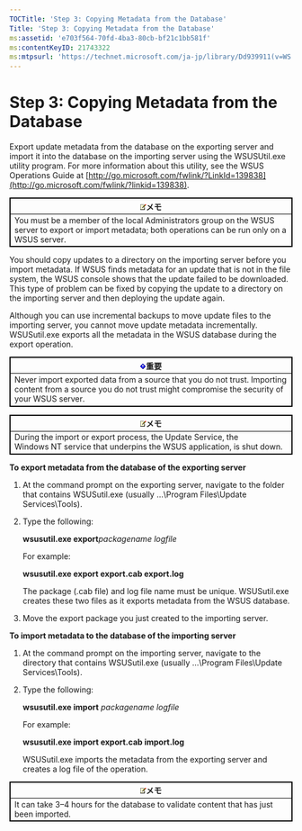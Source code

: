 ```yaml
---
TOCTitle: 'Step 3: Copying Metadata from the Database'
Title: 'Step 3: Copying Metadata from the Database'
ms:assetid: 'e703f564-70fd-4ba3-80cb-bf21c1bb581f'
ms:contentKeyID: 21743322
ms:mtpsurl: 'https://technet.microsoft.com/ja-jp/library/Dd939911(v=WS.10)'
---
```


Step 3: Copying Metadata from the Database
==========================================

Export update metadata from the database on the exporting server and import it into the database on the importing server using the WSUSUtil.exe utility program. For more information about this utility, see the WSUS Operations Guide at [http://go.microsoft.com/fwlink/?LinkId=139838](http://go.microsoft.com/fwlink/?linkid=139838).

 
<table style="border:1px solid black;">
<colgroup>
<col width="100%" />
</colgroup>
<thead>
<tr class="header">
<th style="border:1px solid black;" ><img src="images/Dd939911.note(WS.10).gif" />メモ</th>
</tr>
</thead>
<tbody>
<tr class="odd">
<td style="border:1px solid black;">You must be a member of the local Administrators group on the WSUS server to export or import metadata; both operations can be run only on a WSUS server.
</td>
</tr>
</tbody>
</table>
 

You should copy updates to a directory on the importing server before you import metadata. If WSUS finds metadata for an update that is not in the file system, the WSUS console shows that the update failed to be downloaded. This type of problem can be fixed by copying the update to a directory on the importing server and then deploying the update again.

Although you can use incremental backups to move update files to the importing server, you cannot move update metadata incrementally. WSUSutil.exe exports all the metadata in the WSUS database during the export operation.

 
<table style="border:1px solid black;">
<colgroup>
<col width="100%" />
</colgroup>
<thead>
<tr class="header">
<th style="border:1px solid black;" ><img src="images/Dd939911.Important(WS.10).gif" />重要</th>
</tr>
</thead>
<tbody>
<tr class="odd">
<td style="border:1px solid black;">Never import exported data from a source that you do not trust. Importing content from a source you do not trust might compromise the security of your WSUS server.
</td>
</tr>
</tbody>
</table>
 

 
<table style="border:1px solid black;">
<colgroup>
<col width="100%" />
</colgroup>
<thead>
<tr class="header">
<th style="border:1px solid black;" ><img src="images/Dd939911.note(WS.10).gif" />メモ</th>
</tr>
</thead>
<tbody>
<tr class="odd">
<td style="border:1px solid black;">During the import or export process, the Update Service, the Windows NT service that underpins the WSUS application, is shut down.
</td>
</tr>
</tbody>
</table>
 

**To export metadata from the database of the exporting server**
1.  At the command prompt on the exporting server, navigate to the folder that contains WSUSutil.exe (usually …\\Program Files\\Update Services\\Tools).

2.  Type the following:

    **wsusutil.exe export***packagename logfile*

    For example:

    **wsusutil.exe export export.cab export.log**

    The package (.cab file) and log file name must be unique. WSUSutil.exe creates these two files as it exports metadata from the WSUS database.

3.  Move the export package you just created to the importing server.

**To import metadata to the database of the importing server**
1.  At the command prompt on the importing server, navigate to the directory that contains WSUSutil.exe (usually …\\Program Files\\Update Services\\Tools).

2.  Type the following:

    **wsusutil.exe import** *packagename logfile*

    For example:

    **wsusutil.exe import export.cab import.log**

    WSUSutil.exe imports the metadata from the exporting server and creates a log file of the operation.

 
<table style="border:1px solid black;">
<colgroup>
<col width="100%" />
</colgroup>
<thead>
<tr class="header">
<th style="border:1px solid black;" ><img src="images/Dd939911.note(WS.10).gif" />メモ</th>
</tr>
</thead>
<tbody>
<tr class="odd">
<td style="border:1px solid black;">It can take 3–4 hours for the database to validate content that has just been imported.
</td>
</tr>
</tbody>
</table>
